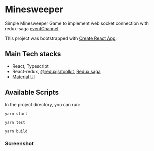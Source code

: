 # Minesweeper

Simple Minesweeper Game to implement web socket connection with redux-saga [eventChannel](https://redux-saga.js.org/docs/advanced/Channels#using-the-eventchannel-factory-to-connect-to-external-events).

This project was bootstrapped with [Create React App](https://github.com/facebook/create-react-app).

## Main Tech stacks

- React, Typescript
- React-redux, [@reduxjs/toolkit](https://redux-toolkit.js.org), [Redux saga](https://redux-saga.js.org/docs/advanced/Channels#using-the-eventchannel-factory-to-connect-to-external-events)
- [Material UI](https://mui.com/getting-started/installation/)

## Available Scripts

In the project directory, you can run:

`yarn start`

`yarn test`

`yarn build`

### Screenshot
